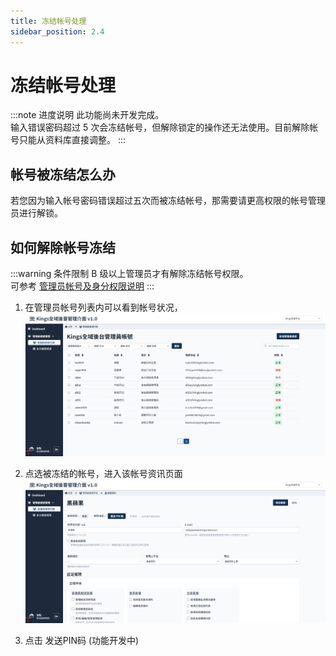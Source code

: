 ```yaml
---
title: 冻结帐号处理
sidebar_position: 2.4
---
```


# 冻结帐号处理

:::note 进度说明
此功能尚未开发完成。 <br/>
输入错误密码超过 5 次会冻结帐号，但解除锁定的操作还无法使用。目前解除帐号只能从资料库直接调整。
:::

## 帐号被冻结怎么办

若您因为输入帐号密码错误超过五次而被冻结帐号，那需要请更高权限的帐号管理员进行解锁。

## 如何解除帐号冻结

:::warning 条件限制
B 级以上管理员才有解除冻结帐号权限。 <br/>
可参考 [管理员帐号及身分权限说明](../admin/administer-rules.md)
:::

1. 在管理员帐号列表内可以看到帐号状况，
   ![管理员帐号列表](img/administer-list-freeze-admin.png)

2. 点选被冻结的帐号，进入该帐号资讯页面
   ![解除冻结帐号](img/snet-pin-to-release-freeze-account.png)

3. 点击 发送PIN码
   (功能开发中)
